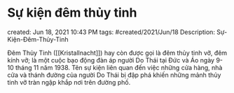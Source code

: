 # Sự kiện đêm thủy tinh

created: Jun 18, 2021 10:43 PM
tags: #created/2021/Jun/18
Description: Sự-Kiện-Đêm-Thủy-Tinh

Đêm Thủy Tinh ([[Kristallnacht]]) hay còn được gọi là đêm thủy tinh vỡ, đêm kính vỡ; là một cuộc bạo động đàn áp người Do Thái tại Đức và Áo ngày 9-10 tháng 11 năm 1938. Tên sự kiện liên quan đến việc những cửa hàng, nhà cửa và thánh đường của người Do Thái bị đập phá khiến những mảnh thủy tinh vỡ tràn ngập khắp nơi trên đường phố.